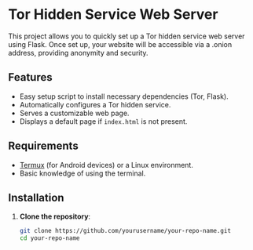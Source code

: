 # Tor Hidden Service Web Server

This project allows you to quickly set up a Tor hidden service web server using Flask. Once set up, your website will be accessible via a .onion address, providing anonymity and security.

## Features

- Easy setup script to install necessary dependencies (Tor, Flask).
- Automatically configures a Tor hidden service.
- Serves a customizable web page.
- Displays a default page if `index.html` is not present.

## Requirements

- [Termux](https://termux.com/) (for Android devices) or a Linux environment.
- Basic knowledge of using the terminal.

## Installation

1. **Clone the repository**:
   ```bash
   git clone https://github.com/yourusername/your-repo-name.git
   cd your-repo-name
